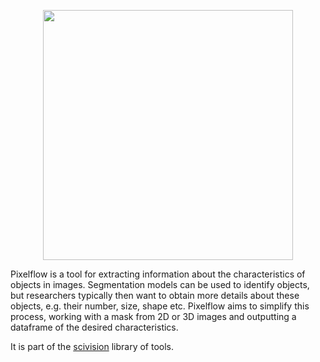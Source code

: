 <p align="center">
  <img src="https://github.com/alan-turing-institute/pixelflow/assets/8217795/c1ccd706-3c6f-4a0a-840e-dff8fd00c282" width=400 />
</p>

Pixelflow is a tool for extracting information about the characteristics of objects in images. Segmentation models can be used to identify objects, but researchers typically then want to obtain more details about these objects, e.g. their number, size, shape etc. Pixelflow aims to simplify this process, working with a mask from 2D or 3D images and outputting a dataframe of the desired characteristics.

It is part of the [scivision](https://sci.vision) library of tools.

